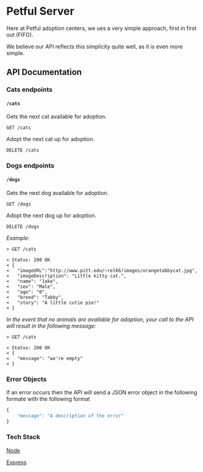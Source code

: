 # Petful Server

Here at Petful adoption centers, we ues a very simple approach, first in first out (FIFO).

We believe our API reflects this simplicity quite well, as it is even more simple.

## API Documentation

### Cats endpoints

#### `/cats`

Gets the next cat available for adoption.

    GET /cats

Adopt the next cat up for adoption.

    DELETE /cats

### Dogs endpoints

#### `/dogs`

Gets the next dog available for adoption.

    GET /dogs

Adopt the next dog up for adoption.

    DELETE /dogs

*Example*:

```
> GET /cats

< Status: 200 OK
< {
<   "imageURL":"http://www.pitt.edu/~rel66/images/orangetabbycat.jpg",
<   "imageDescription": "Little kitty cat.",
<   "name": "Jake",
<   "sex": "Male",
<   "age": "0",
<   "breed": "Tabby",
<   "story": "A little cutie pie!"
< }
```

_In the event that no animals are available for adoption, your call to the API will result in the following message_:

```
> GET /cats

< Status: 200 OK
< {
<   "message": "we're empty"
< }
```

### Error Objects

If an error occurs then the API will send a JSON error object in the following formate with the following format

```js
{
    "message": "A description of the error"
}
```

### Tech Stack

[Node](https://nodejs.org/en/)

[Express](https://expressjs.com/)